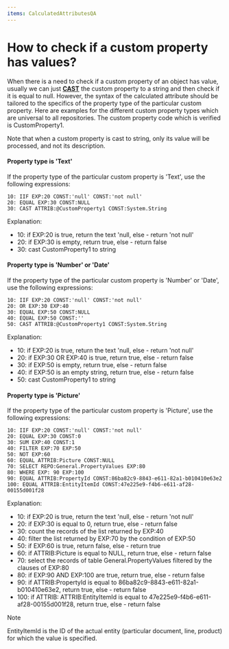 ```yaml
---
items: CalculatedAttributesQA
---
```


# How to check if a custom property has values?

When there is a need to check if a custom property of an object has value, usually we can just **[CAST](https://docs.erp.net/tech/advanced/calculated-attributes/operators/cast.html)** the custom property to a string and then check if it is equal to null. However, the syntax of the calculated attribute should be tailored to the specifics of the property type of the particular custom property. Here are examples for the different custom property types which are universal to all repositories. The custom property code which is verified is CustomProperty1.

Note that when a custom property is cast to string, only its value will be processed, and not its description.

#### Property type is 'Text' 

If the property type of the particular custom property is 'Text', use the following expressions:

```
10: IIF EXP:20 CONST:'null' CONST:'not null'
20: EQUAL EXP:30 CONST:NULL
30: CAST ATTRIB:@CustomProperty1 CONST:System.String
```

Explanation:

- 10: if EXP:20 is true, return the text 'null, else - return 'not null'
- 20: if EXP:30 is empty, return true, else - return false
- 30: cast CustomProperty1 to string


#### Property type is 'Number' or 'Date'

If the property type of the particular custom property is 'Number' or 'Date', use the following expressions:

```
10: IIF EXP:20 CONST:'null' CONST:'not null'
20: OR EXP:30 EXP:40
30: EQUAL EXP:50 CONST:NULL
40: EQUAL EXP:50 CONST:''
50: CAST ATTRIB:@CustomProperty1 CONST:System.String
```

Explanation:

- 10: if EXP:20 is true, return the text 'null, else - return 'not null'
- 20: if EXP:30 OR EXP:40 is true, return true, else - return false
- 30: if EXP:50 is empty, return true, else - return false
- 40: if EXP:50 is an empty string, return true, else - return false
- 50: cast CustomProperty1 to string


#### Property type is 'Picture'

If the property type of the particular custom property is 'Picture', use the following expressions:

```
10: IIF EXP:20 CONST:'null' CONST:'not null'
20: EQUAL EXP:30 CONST:0
30: SUM EXP:40 CONST:1
40: FILTER EXP:70 EXP:50
50: NOT EXP:60            
60: EQUAL ATTRIB:Picture CONST:NULL
70: SELECT REPO:General.PropertyValues EXP:80
80: WHERE EXP: 90 EXP:100
90: EQUAL ATTRIB:PropertyId CONST:86ba82c9-8843-e611-82a1-b010410e63e2
100: EQUAL ATTRIB:EntityItemId CONST:47e225e9-f4b6-e611-af28-00155d001f28
```

Explanation:

- 10: if EXP:20 is true, return the text 'null, else - return 'not null'
- 20: if EXP:30 is equal to 0, return true, else - return false
- 30: count the records of the list returned by EXP:40
- 40: filter the list returned by EXP:70 by the condition of EXP:50
- 50: if EXP:60 is true, return false, else - return true
- 60: if ATTRIB:Picture is equal to NULL, return true, else - return false
- 70: select the records of table General.PropertyValues filtered by the clauses of EXP:80
- 80: if EXP:90 AND EXP:100 are true, return true, else - return false
- 90: if ATTRIB:PropertyId is equal to 86ba82c9-8843-e611-82a1-b010410e63e2, return true, else - return false
- 100: if ATTRIB: ATTRIB:EntityItemId is equal to 47e225e9-f4b6-e611-af28-00155d001f28, return true, else - return false

> [!NOTE] 
> 
> EntityItemId is the ID of the actual entity (particular document, line, product) for which the value is specified.
